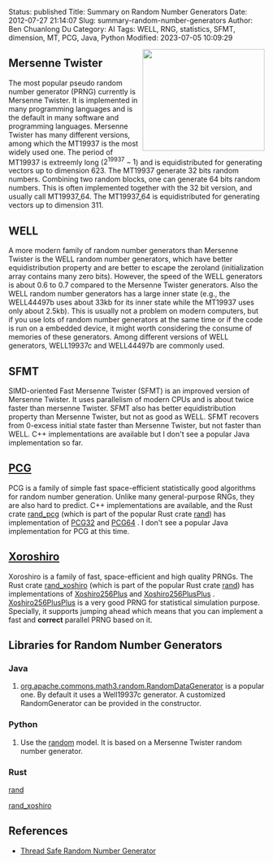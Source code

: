 Status: published
Title: Summary on Random Number Generators
Date: 2012-07-27 21:14:07
Slug: summary-random-number-generators
Author: Ben Chuanlong Du
Category: AI
Tags: WELL, RNG, statistics, SFMT, dimension, MT, PCG, Java, Python
Modified: 2023-07-05 10:09:29

<img src="http://www.legendu.net/media/rng/random-number-generator.png" height="200" width="240" align="right"/>

## Mersenne Twister

The most popular pseudo random number generator (PRNG) currently is Mersenne Twister. 
It is implemented in many programming languages 
and is the default in many software and programming languages.
Mersenne Twister has many different versions, 
among which the MT19937 is the most widely used one. 
The period of MT19937 is extreemly long ($2^{19937}-1$)
and is equidistributed for generating vectors up to dimension 623. 
The MT19937 generate 32 bits random numbers. 
Combining two random blocks, 
one can generate 64 bits random numbers.
This is often implemented together with the 32 bit version, 
and usually call MT19937_64.
The MT19937_64 is equidistributed for generating vectors up to dimension 311.

## WELL

A more modern family of random number generators than Mersenne Twister 
is the WELL random number generators, 
which have better equidistribution property and are better to escape the zeroland 
(initialization array contains many zero bits). 
However, 
the speed of the WELL generators is about 0.6 to 0.7 compared to the Mersenne Twister generators. 
Also the WELL random number generators has a large inner state 
(e.g., the WELL44497b uses about 33kb for its inner state while the MT19937 uses only about 2.5kb). 
This is usually not a problem on modern computers, 
but if you use lots of random number generators at the same time 
or if the code is run on a embedded device, 
it might worth considering the consume of memories of these generators. 
Among different versions of WELL generators, 
WELL19937c and WELL44497b are commonly used. 

## SFMT 

SIMD-oriented Fast Mersenne Twister (SFMT) is an improved version of Mersenne Twister. 
It uses parallelism of modern CPUs and is about twice faster than mersenne Twister. 
SFMT also has better equidistribution property than Mersenne Twister, 
but not as good as WELL.
SFMT recovers from 0-excess initial state faster than Mersenne Twister, 
but not faster than WELL.
C++ implementations are available but I don't see a popular Java implementation so far.

## [PCG](http://www.pcg-random.org/)

PCG is a family of simple fast space-efficient statistically good algorithms 
for random number generation. 
Unlike many general-purpose RNGs, 
they are also hard to predict.
C++ implementations are available,
and the Rust crate 
[rand_pcg](https://crates.io/crates/rand_pcg)
(which is part of the popular Rust crate [rand](https://crates.io/crates/rand))
has implementation of 
[PCG32](https://rust-random.github.io/rand/rand_pcg/type.Pcg32.html)
and 
[PCG64](https://rust-random.github.io/rand/rand_pcg/type.Pcg64.html)
.
I don't see a popular Java implementation for PCG at this time.

## [Xoroshiro](https://en.wikipedia.org/wiki/Xoroshiro128%2B)

Xoroshiro is a family of fast, space-efficient and high quality PRNGs.
The Rust crate
[rand_xoshiro](https://crates.io/crates/rand_xoshiro)
(which is part of the popular Rust crate [rand](https://crates.io/crates/rand))
has implementations of 
[Xoshiro256Plus](https://docs.rs/rand_xoshiro/0.6.0/rand_xoshiro/struct.Xoshiro256Plus.html)
and
[Xoshiro256PlusPlus](https://docs.rs/rand_xoshiro/0.6.0/rand_xoshiro/struct.Xoshiro256PlusPlus.html)
.
[Xoshiro256PlusPlus](https://docs.rs/rand_xoshiro/0.6.0/rand_xoshiro/struct.Xoshiro256PlusPlus.html)
is a very good PRNG for statistical simulation purpose. 
Specially,
it supports jumping ahead
which means that you can implement a fast and **correct** parallel PRNG based on it.

## Libraries for Random Number Generators

### Java 

1. [org.apache.commons.math3.random.RandomDataGenerator](http://commons.apache.org/proper/commons-math/javadocs/api-3.6/org/apache/commons/math3/random/RandomDataGenerator.html)
    is a popular one. 
    By default it uses a Well19937c generator.
    A customized RandomGenerator can be provided in the constructor.

### Python

1. Use the [random](https://docs.python.org/3/library/random.html) model.
    It is based on a Mersenne Twister random number generator.

### Rust 

[rand](https://crates.io/crates/rand)

[rand_xoshiro](https://crates.io/crates/rand_xoshiro)


## References

- [Thread Safe Random Number Generator]( https://www.legendu.net/en/blog/thread-safe-random-number-generator )

